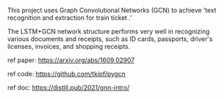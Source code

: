This project uses Graph Convolutional Networks (GCN) to achieve 'text recognition and extraction for train ticket .' 

The LSTM+GCN network structure performs very well in recognizing various documents and receipts, such as ID cards, passports, driver's licenses, invoices, and shopping receipts.

ref paper: https://arxiv.org/abs/1609.02907

ref code: https://github.com/tkipf/pygcn

ref doc: https://distill.pub/2021/gnn-intro/
